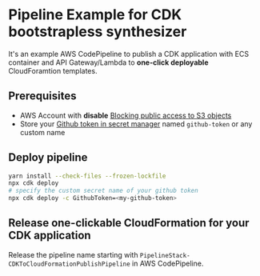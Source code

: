 # Pipeline Example for CDK bootstrapless synthesizer

It's an example AWS CodePipeline to publish a CDK application with ECS container and API Gateway/Lambda 
to **one-click deployable** CloudForamtion templates.

## Prerequisites

- AWS Account with **disable** [Blocking public access to S3 objects][blocking-s3-public-access]
- Store your [Github token in secret manager][github-token] named `github-token` or any custom name

## Deploy pipeline

```bash
yarn install --check-files --frozen-lockfile
npx cdk deploy
# specify the custom secret name of your github token
npx cdk deploy -c GithubToken=<my-github-token>
```

## Release one-clickable CloudFormation for your CDK application

Release the pipeline name starting with `PipelineStack-CDKToCloudFormationPublishPipeline` in AWS CodePipeline.

[blocking-s3-public-access]: https://docs.aws.amazon.com/AmazonS3/latest/userguide/access-control-block-public-access.html
[github-token]: https://docs.aws.amazon.com/cdk/api/v2/docs/aws-cdk-lib.aws_codepipeline_actions-readme.html#github